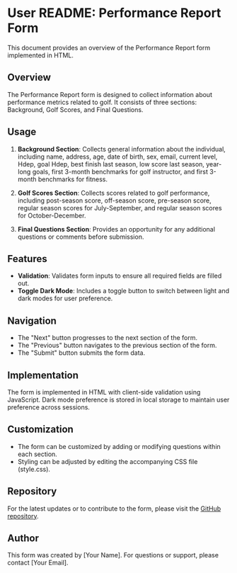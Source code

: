 # User README: Performance Report Form

This document provides an overview of the Performance Report form implemented in HTML.

## Overview
The Performance Report form is designed to collect information about performance metrics related to golf. It consists of three sections: Background, Golf Scores, and Final Questions.

## Usage
1. **Background Section**: Collects general information about the individual, including name, address, age, date of birth, sex, email, current level, Hdep, goal Hdep, best finish last season, low score last season, year-long goals, first 3-month benchmarks for golf instructor, and first 3-month benchmarks for fitness.

2. **Golf Scores Section**: Collects scores related to golf performance, including post-season score, off-season score, pre-season score, regular season scores for July-September, and regular season scores for October-December.

3. **Final Questions Section**: Provides an opportunity for any additional questions or comments before submission.

## Features
- **Validation**: Validates form inputs to ensure all required fields are filled out.
- **Toggle Dark Mode**: Includes a toggle button to switch between light and dark modes for user preference.

## Navigation
- The "Next" button progresses to the next section of the form.
- The "Previous" button navigates to the previous section of the form.
- The "Submit" button submits the form data.

## Implementation
The form is implemented in HTML with client-side validation using JavaScript. Dark mode preference is stored in local storage to maintain user preference across sessions.

## Customization
- The form can be customized by adding or modifying questions within each section.
- Styling can be adjusted by editing the accompanying CSS file (style.css).

## Repository
For the latest updates or to contribute to the form, please visit the [GitHub repository](https://github.com/your/repository).

## Author
This form was created by [Your Name]. For questions or support, please contact [Your Email].

